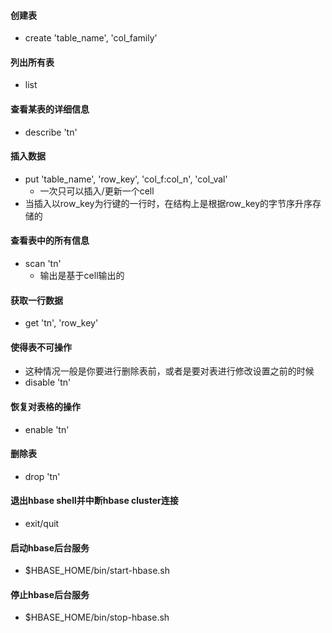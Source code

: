 #### 创建表
* create 'table_name', 'col_family'
#### 列出所有表
* list
#### 查看某表的详细信息
* describe 'tn'
#### 插入数据
* put 'table_name', 'row_key', 'col_f:col_n', 'col_val'
    * 一次只可以插入/更新一个cell
* 当插入以row_key为行键的一行时，在结构上是根据row_key的字节序升序存储的

#### 查看表中的所有信息
* scan 'tn'
    * 输出是基于cell输出的
#### 获取一行数据
* get 'tn', 'row_key'
#### 使得表不可操作
* 这种情况一般是你要进行删除表前，或者是要对表进行修改设置之前的时候
* disable 'tn'
#### 恢复对表格的操作
* enable 'tn'
#### 删除表
* drop 'tn'
#### 退出hbase shell并中断hbase cluster连接
* exit/quit
#### 启动hbase后台服务
* $HBASE_HOME/bin/start-hbase.sh
#### 停止hbase后台服务
* $HBASE_HOME/bin/stop-hbase.sh